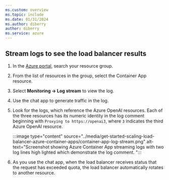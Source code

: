 ```yaml
---
ms.custom: overview
ms.topic: include
ms.date: 01/31/2024
ms.author: diberry
author: diberry
ms.service: azure
---
```



## Stream logs to see the load balancer results

1. In the [Azure portal](https://portal.azure.com), search your resource group. 
1. From the list of resources in the group, select the Container App resource.
1. Select **Monitoring -> Log stream** to view the log.
1. Use the chat app to generate traffic in the log. 
1. Look for the logs, which reference the Azure OpenAI resources. Each of the three resources has its numeric identity in the log comment beginning with `Proxying to https://openai3`, where `3` indicates the third Azure OpenAI resource.

    :::image type="content" source="../media/get-started-scaling-load-balancer-azure-container-apps/container-app-log-stream.png" alt-text="Screenshot showing Azure Container App streaming logs with two log lines high lighted which demonstrate the log comment. ":::

1. As you use the chat app, when the load balancer receives status that the request has exceeded quota, the load balancer automatically rotates to another resource.
